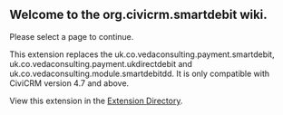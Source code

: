 ## Welcome to the org.civicrm.smartdebit wiki.
Please select a page to continue.


This extension replaces the uk.co.vedaconsulting.payment.smartdebit, uk.co.vedaconsulting.payment.ukdirectdebit and uk.co.vedaconsulting.module.smartdebitdd.  It is only compatible with CiviCRM version 4.7 and above.

View this extension in the [Extension Directory](https://civicrm.org/extensions/smartdebit-direct-debit).
